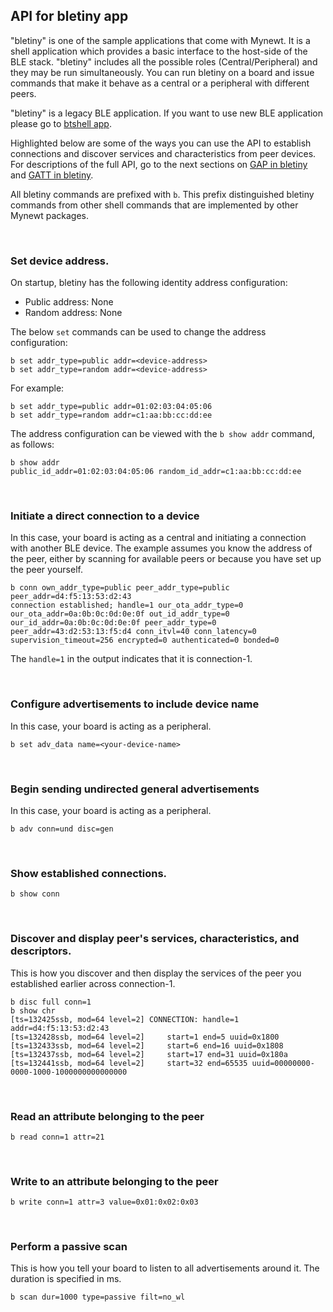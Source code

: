 ## API for bletiny app

"bletiny" is one of the sample applications that come with Mynewt. It is a shell application which provides a basic interface to the host-side of the BLE stack. "bletiny" includes all the possible roles (Central/Peripheral) and they may be run simultaneously. You can run bletiny on a board and issue commands that make it behave as a central or a peripheral with different peers. 

"bletiny" is a legacy BLE application. If you want to use new BLE application please go to [btshell app](../btshell/btshell_api.md).

Highlighted below are some of the ways you can use the API to establish connections and discover services and characteristics from peer devices. For descriptions of the full API, go to the next sections on [GAP in bletiny](bletiny_GAP.md) and [GATT in bletiny](bletiny_GATT.md).

All bletiny commands are prefixed with `b`.  This prefix distinguished bletiny commands from other shell commands that are implemented by other Mynewt packages.

<br>

### Set device address.

On startup, bletiny has the following identity address configuration:

* Public address: None
* Random address: None

The below `set` commands can be used to change the address configuration:

```
b set addr_type=public addr=<device-address>
b set addr_type=random addr=<device-address>
```

For example:

```
b set addr_type=public addr=01:02:03:04:05:06
b set addr_type=random addr=c1:aa:bb:cc:dd:ee
```

The address configuration can be viewed with the `b show addr` command, as follows:

```
b show addr
public_id_addr=01:02:03:04:05:06 random_id_addr=c1:aa:bb:cc:dd:ee
```

<br>

### Initiate a direct connection to a device

In this case, your board is acting as a central and initiating a connection with another BLE device. The example assumes you know the address of the peer, either by scanning for available peers or because you have set up the peer yourself.

```hl_lines="1"
b conn own_addr_type=public peer_addr_type=public peer_addr=d4:f5:13:53:d2:43
connection established; handle=1 our_ota_addr_type=0 our_ota_addr=0a:0b:0c:0d:0e:0f out_id_addr_type=0 our_id_addr=0a:0b:0c:0d:0e:0f peer_addr_type=0 peer_addr=43:d2:53:13:f5:d4 conn_itvl=40 conn_latency=0 supervision_timeout=256 encrypted=0 authenticated=0 bonded=0
```

The `handle=1` in the output indicates that it is connection-1.

<br>

### Configure advertisements to include device name 

In this case, your board is acting as a peripheral. 

```
b set adv_data name=<your-device-name>
```

<br>

### Begin sending undirected general advertisements

In this case, your board is acting as a peripheral. 

```
b adv conn=und disc=gen
```

<br>

### Show established connections.

```
b show conn
```

<br>

### Discover and display peer's services, characteristics, and descriptors.

This is how you discover and then display the services of the peer you established earlier across connection-1.

```hl_lines="1 2"
b disc full conn=1
b show chr
[ts=132425ssb, mod=64 level=2] CONNECTION: handle=1 addr=d4:f5:13:53:d2:43
[ts=132428ssb, mod=64 level=2]     start=1 end=5 uuid=0x1800
[ts=132433ssb, mod=64 level=2]     start=6 end=16 uuid=0x1808
[ts=132437ssb, mod=64 level=2]     start=17 end=31 uuid=0x180a
[ts=132441ssb, mod=64 level=2]     start=32 end=65535 uuid=00000000-0000-1000-1000000000000000
```

<br>

### Read an attribute belonging to the peer

```
b read conn=1 attr=21
```

<br>

### Write to an attribute belonging to the peer

```
b write conn=1 attr=3 value=0x01:0x02:0x03
```

<br>

### Perform a passive scan

This is how you tell your board to listen to all advertisements around it. The duration is specified in ms.

```
b scan dur=1000 type=passive filt=no_wl
```
